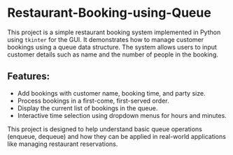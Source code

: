 # Restaurant-Booking-using-Queue

This project is a simple restaurant booking system implemented in Python using `tkinter` for the GUI. It demonstrates how to manage customer bookings using a queue data structure. The system allows users to input customer details such as name and the number of people in the booking.

## Features:
- Add bookings with customer name, booking time, and party size.
- Process bookings in a first-come, first-served order.
- Display the current list of bookings in the queue.
- Interactive time selection using dropdown menus for hours and minutes.

This project is designed to help understand basic queue operations (enqueue, dequeue) and how they can be applied in real-world applications like managing restaurant reservations.
